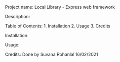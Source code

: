 Project name: Local Library - Express web framework

Description: 

Table of Contents: 
	1. Installation
	2. Usage
	3. Credits

Installation: 

		
 
Usage: 
	

Credits: Done by Suvana Rohanlal
	 16/02/2021
